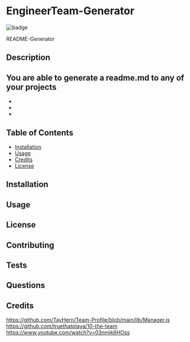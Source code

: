 # EngineerTeam-Generator

  ![badge](https://img.shields.io/badge/license-MIT-lightblue.svg)
 
  README-Generator
  
  ## Description
  You are able to generate a readme.md to any of your projects
  - 
  - 
  - 
  - 
  
  ## Table of Contents
  - [Installation](#installation)
  - [Usage](#usage)
  - [Credits](#credits)
  - [License](#license)
  
  ## Installation
  
  ## Usage
 
  ## License

  ## Contributing

  ## Tests
 
  ## Questions

  ## Credits 
https://github.com/TayHern/Team-Profile/blob/main/lib/Manager.js
https://github.com/truethatplaya/10-the-team
https://www.youtube.com/watch?v=03nmik6HOss
  